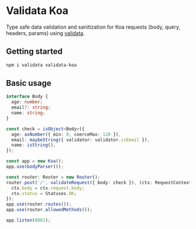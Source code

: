 # Validata Koa

Type safe data validation and sanitization for Koa requests (body, query, headers, params) using [validata](https://www.npmjs.com/package/validata).

## Getting started

```bash
npm i validata validata-koa
```

## Basic usage

```typescript
interface Body {
  age: number;
  email?: string;
  name: string;
}

const check = isObject<Body>({
  age: asNumber({ min: 0, coerceMax: 120 }),
  email: maybeString({ validator: validator.isEmail }),
  name: isString(),
});

const app = new Koa();
app.use(bodyParser());

const router: Router = new Router();
router.post('/', validateRequest({ body: check }), (ctx: RequestContext) => {
  ctx.body = ctx.request.body;
  ctx.status = Statuses.OK;
});
app.use(router.routes());
app.use(router.allowedMethods());

app.listen(8081);
```
